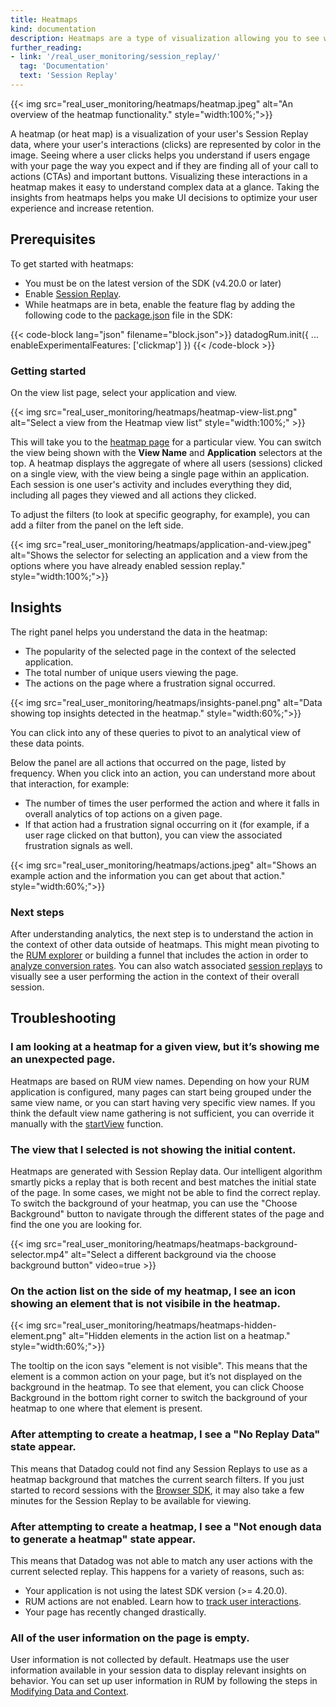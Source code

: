 ```yaml
---
title: Heatmaps
kind: documentation
description: Heatmaps are a type of visualization allowing you to see where users click on your website.
further_reading:
- link: '/real_user_monitoring/session_replay/'
  tag: 'Documentation'
  text: 'Session Replay'
---
```


{{< img src="real_user_monitoring/heatmaps/heatmap.jpeg" alt="An overview of the heatmap functionality." style="width:100%;">}}

A heatmap (or heat map) is a visualization of your user's Session Replay data, where your user's interactions (clicks) are represented by color in the image. Seeing where a user clicks helps you understand if users engage with your page the way you expect and if they are finding all of your call to actions (CTAs) and important buttons. Visualizing these interactions in a heatmap makes it easy to understand complex data at a glance. Taking the insights from heatmaps helps you make UI decisions to optimize your user experience and increase retention.

## Prerequisites

To get started with heatmaps:

- You must be on the latest version of the SDK (v4.20.0 or later)
- Enable [Session Replay][1].
- While heatmaps are in beta, enable the feature flag by adding the following code to the [package.json][2] file in the SDK:

{{< code-block lang="json" filename="block.json">}}
datadogRum.init({
    ...
    enableExperimentalFeatures: ['clickmap']
})
{{< /code-block >}}

### Getting started

On the view list page, select your application and view. 

{{< img src="real_user_monitoring/heatmaps/heatmap-view-list.png" alt="Select a view from the Heatmap view list" style="width:100%;" >}}

This will take you to the [heatmap page][3] for a particular view. You can switch the view being shown with the **View Name** and **Application** selectors at the top. A heatmap displays the aggregate of where all users (sessions) clicked on a single view, with the view being a single page within an application. Each session is one user's activity and includes everything they did, including all pages they viewed and all actions they clicked.

To adjust the filters (to look at specific geography, for example), you can add a filter from the panel on the left side.

{{< img src="real_user_monitoring/heatmaps/application-and-view.jpeg" alt="Shows the selector for selecting an application and a view from the options where you have already enabled session replay." style="width:100%;">}}

## Insights

The right panel helps you understand the data in the heatmap:

- The popularity of the selected page in the context of the selected application.
- The total number of unique users viewing the page.
- The actions on the page where a frustration signal occurred.

{{< img src="real_user_monitoring/heatmaps/insights-panel.png" alt="Data showing top insights detected in the heatmap." style="width:60%;">}}


You can click into any of these queries to pivot to an analytical view of these data points.

Below the panel are all actions that occurred on the page, listed by frequency. When you click into an action, you can understand more about that interaction, for example:

- The number of times the user performed the action and where it falls in overall analytics of top actions on a given page.
- If that action had a frustration signal occurring on it (for example, if a user rage clicked on that button), you can view the associated frustration signals as well.

{{< img src="real_user_monitoring/heatmaps/actions.jpeg" alt="Shows an example action and the information you can get about that action." style="width:60%;">}}

### Next steps

After understanding analytics, the next step is to understand the action in the context of other data outside of heatmaps. This might mean pivoting to the [RUM explorer][4] or building a funnel that includes the action in order to [analyze conversion rates][5]. You can also watch associated [session replays][1] to visually see a user performing the action in the context of their overall session.

## Troubleshooting

### I am looking at a heatmap for a given view, but it’s showing me an unexpected page.

Heatmaps are based on RUM view names. Depending on how your RUM application is configured, many pages can start being grouped under the same view name, or you can start having very specific view names. If you think the default view name gathering is not sufficient, you can override it manually with the [startView][6] function. 

### The view that I selected is not showing the initial content.

Heatmaps are generated with Session Replay data. Our intelligent algorithm smartly picks a replay that is both recent and best matches the initial state of the page. In some cases, we might not be able to find the correct replay. To switch the background of your heatmap, you can use the "Choose Background" button to navigate through the different states of the page and find the one you are looking for.

{{< img src="real_user_monitoring/heatmaps/heatmaps-background-selector.mp4" alt="Select a different background via the choose background button" video=true >}}

### On the action list on the side of my heatmap, I see an icon showing an element that is not visibile in the heatmap.

{{< img src="real_user_monitoring/heatmaps/heatmaps-hidden-element.png" alt="Hidden elements in the action list on a heatmap." style="width:60%;">}}

The tooltip on the icon says "element is not visible". This means that the element is a common action on your page, but it’s not displayed on the background in the heatmap. To see that element, you can click Choose Background in the bottom right corner to switch the background of your heatmap to one where that element is present. 

### After attempting to create a heatmap, I see a "No Replay Data" state appear. 

This means that Datadog could not find any Session Replays to use as a heatmap background that matches the current search filters. If you just started to record sessions with the [Browser SDK][2], it may also take a few minutes for the Session Replay to be available for viewing.

### After attempting to create a heatmap, I see a "Not enough data to generate a heatmap" state appear.

This means that Datadog was not able to match any user actions with the current selected replay. This happens for a variety of reasons, such as:

- Your application is not using the latest SDK version (>= 4.20.0).
- RUM actions are not enabled. Learn how to [track user interactions][7].
- Your page has recently changed drastically. 

### All of the user information on the page is empty.

User information is not collected by default. Heatmaps use the user information available in your session data to display relevant insights on behavior. You can set up user information in RUM by following the steps in [Modifying Data and Context][8].


[1]: /real_user_monitoring/session_replay/
[2]: https://github.com/DataDog/browser-sdk/blob/main/packages/rum/package.json
[3]: https://app.datadoghq.com/rum/heatmap/view
[4]: /real_user_monitoring/explorer/
[5]: /real_user_monitoring/guide/alerting-with-conversion-rates/
[6]: /real_user_monitoring/browser/modifying_data_and_context/?tab=npm#override-default-rum-view-names
[7]: /real_user_monitoring/browser/tracking_user_actions/#manage-information-being-collected
[8]: /real_user_monitoring/browser/modifying_data_and_context/?tab=npm#user-session
